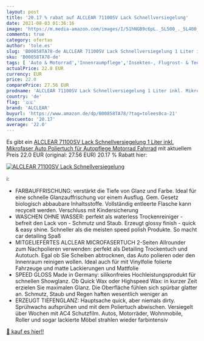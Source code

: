 ```yaml
---
layout: post
title: '20.17 % rabat auf ALCLEAR 71100SV Lack Schnellversiegelung'
date: 2021-08-03 01:36:16
image: 'https://m.media-amazon.com/images/I/51hNGB9c6pL._SL500_._SL400_.jpg'
comments: true
category: ofertas
author: 'tole.es'
slug: 'B00858TA78-de ALCLEAR 71100SV Lack Schnellversiegelung 1 Liter inkl....'
sku: 'B00858TA78-de'
tags: [ 'Auto & Motorrad','Innenraumpflege','Insekten-, Flugrost- & Teerfleckreiniger','Lackpflege','Reinigung & Pflege','Reinigungstücher','Scheibenreinigung','Schwämme, Tücher & Bürsten','alclear', ]
actualPrice: 22.0 EUR
currency: EUR
price: 22.0
comparePrice: 27.56 EUR
prodname: 'ALCLEAR 71100SV Lack Schnellversiegelung 1 Liter inkl. Mikrofaser Auto Poliertuch für Autopflege  Motorrad  Fahrrad'
country: 'de'
flag: '🇩🇪'
brand: 'ALCLEAR'
buyurl: 'https://www.amazon.de/dp/B00858TA78/?tag=tolees0ca-21'
descuento: '20.17'
average: '22.0'
---
```


Es gibt ein [ALCLEAR 71100SV Lack Schnellversiegelung 1 Liter inkl. Mikrofaser Auto Poliertuch für Autopflege  Motorrad  Fahrrad](https://www.amazon.de/dp/B00858TA78/?tag=tolees0ca-21) mit aktuellem Preis 22.0 EUR (original: 27.56 EUR) 20.17 % Rabatt hier:

[![ALCLEAR 71100SV Lack Schnellversiegelung](https://m.media-amazon.com/images/I/51hNGB9c6pL._SL500_._SL400_.jpg)](https://www.amazon.de/dp/B00858TA78/?tag=tolees0ca-21)

ℹ️:

- FARBAUFFRISCHUNG: verstärkt die Tiefe von Glanz und Farbe. Ideal für eine schnelle Glanzauffrischung vor einem Ausflug. Gem. Gesetz biologisch abbaubare Inhaltsstoffe. Vollständig entleerte Flasche kann recycelt werden. Verschluss mit Kindersicherung
- WASCHEN OHNE WASSER: perfekt als waterless Trockenreiniger - befreit den Lack von - Schmutz und Staub. Erzeugt glossy finish - quick & easy shine. Schneller als die meisten speed polish Produkte. So macht car detailing Spaß
- MITGELIEFERTES ALCLEAR MICROFASERTUCH 2-Seiten Allrounder zum Nachpolieren verwenden: perfekt als Detailing Trockentuch und Autotuch. Egal ob Sie Scheiben abtrocknen, das Auto polieren oder den Innenraum reinigen wollen. Ideal auch für mit Vinylfolie folierte Fahrzeuge und matte Lackierungen und Mattfolie
- SPEED GLOSS Made in Germany: silikonfreies Hochleistungsprodukt für schnellen Showglanz. Ob Quick Wax oder Highspeed Wax: in kurzer Zeit erzielen Sie maximalen Glanz. Die Oberfläche fühlen sich spürbar glatter an. Schmutz, Staub und Regen haften wesentlich weniger an
- ERZEUGT TIEFENGLANZ: Hauptsache quick, aber niemals dirty. Sprühwachs aufsprühen und mit dem Poliertuch abwischen. Versiegelt über Wochen mit AC4 Schutzfilm. Autos, Motorräder, Wohnmobile, Roller und sogar lackierte Möbel strahlen wieder farbintensiv

[🛒 kauf es hier!!](https://www.amazon.de/dp/B00858TA78/?tag=tolees0ca-21)
